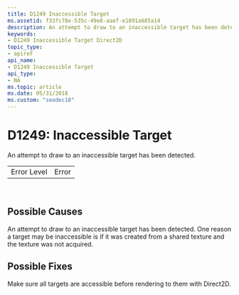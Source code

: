 ```yaml
---
title: D1249 Inaccessible Target
ms.assetid: f33fc78e-535c-49e8-aaef-e1891a685a14
description: An attempt to draw to an inaccessible target has been detected.
keywords:
- D1249 Inaccessible Target Direct2D
topic_type:
- apiref
api_name:
- D1249 Inaccessible Target
api_type:
- NA
ms.topic: article
ms.date: 05/31/2018
ms.custom: "seodec18"
---
```


# D1249: Inaccessible Target

An attempt to draw to an inaccessible target has been detected.



|             |       |
|-------------|-------|
| Error Level | Error |



 

## Possible Causes

An attempt to draw to an inaccessible target has been detected. One reason a target may be inaccessible is if it was created from a shared texture and the texture was not acquired.

## Possible Fixes

Make sure all targets are accessible before rendering to them with Direct2D.

 

 




